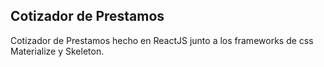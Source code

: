 ## Cotizador de Prestamos

Cotizador de Prestamos hecho en ReactJS junto a los frameworks de css Materialize y Skeleton.
